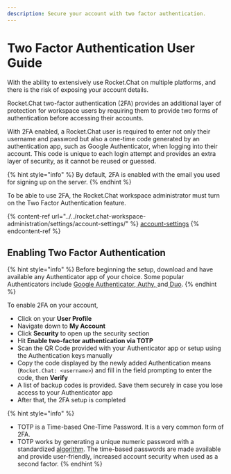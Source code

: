 ```yaml
---
description: Secure your account with two factor authentication.
---
```


# Two Factor Authentication User Guide

With the ability to extensively use Rocket.Chat on multiple platforms, and there is the risk of exposing your account details.

Rocket.Chat two-factor authentication (2FA) provides an additional layer of protection for workspace users by requiring them to provide two forms of authentication before accessing their accounts.

With 2FA enabled, a Rocket.Chat user is required to enter not only their username and password but also a one-time code generated by an authentication app, such as Google Authenticator, when logging into their account. This code is unique to each login attempt and provides an extra layer of security, as it cannot be reused or guessed.

{% hint style="info" %}
By default, 2FA is enabled with the email you used for signing up on the server.
{% endhint %}

To be able to use 2FA, the Rocket.Chat workspace administrator must turn on the Two Factor Authentication feature.

{% content-ref url="../../rocket.chat-workspace-administration/settings/account-settings/" %}
[account-settings](../../rocket.chat-workspace-administration/settings/account-settings/)
{% endcontent-ref %}

## Enabling Two Factor Authentication

{% hint style="info" %}
Before beginning the setup, download and have available any Authenticator app of your choice. Some popular Authenticators include [Google Authenticator](https://googleauthenticator.net/),[ Authy, ](https://authy.com/)and[ Duo](https://duo.com/).
{% endhint %}

To enable 2FA on your account,

* Click on your **User Profile**&#x20;
* Navigate down to **My Account**
* Click **Security** to open up the security section
* &#x20;Hit **Enable two-factor authentication via TOTP**&#x20;
* Scan the QR Code provided with your Authenticator app or setup using the Authentication keys manually
* Copy the code displayed by the newly added Authentication means (`Rocket.Chat: <username>`) and fill in the field prompting to enter the code, then **Verify**
* A list of backup codes is provided. Save them securely in case you lose access to your Authenticator app
* After that, the 2FA setup is completed

{% hint style="info" %}
* TOTP is a Time-based One-Time Password. It is a very common form of 2FA.
* TOTP works by generating a unique numeric password with a standardized [algorithm](https://tools.ietf.org/html/rfc6238). The time-based passwords are made available and provide user-friendly, increased account security when used as a second factor.
{% endhint %}
